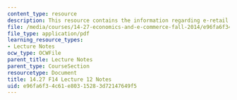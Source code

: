 ```yaml
---
content_type: resource
description: This resource contains the information regarding e-retail notes.
file: /media/courses/14-27-economics-and-e-commerce-fall-2014/e96fa6f34c61e80315283d72147649f5_MIT14_27F14_Lec12.pdf
file_type: application/pdf
learning_resource_types:
- Lecture Notes
ocw_type: OCWFile
parent_title: Lecture Notes
parent_type: CourseSection
resourcetype: Document
title: 14.27 F14 Lecture 12 Notes
uid: e96fa6f3-4c61-e803-1528-3d72147649f5
---
```

